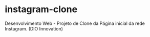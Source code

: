 # instagram-clone
 Desenvolvimento Web - Projeto de Clone da Página inicial da rede Instagram. (DIO Innovation)
